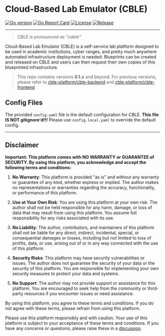 # Cloud-Based Lab Emulator (CBLE)

[![Go version](https://img.shields.io/github/go-mod/go-version/cble-platform/cble?filename=backend/go.mod&style=flat-square)](https://github.com/cble-platform/cble)
[![Go Report Card](https://goreportcard.com/badge/github.com/cble-platform/cble/backend?style=flat-square)](https://goreportcard.com/report/github.com/cble-platform/cble/backend)
[![License](https://img.shields.io/github/license/cble-platform/cble?style=flat-square)](https://github.com/cble-platform/cble/blob/main/LICENSE)
[![Release](https://img.shields.io/github/release/cble-platform/cble?style=flat-square)](https://github.com/cble-platform/cble/releases/latest?style=flat-square)

---

> _CBLE is pronounced as "cable"_

Cloud-Based Lab Emulator (CBLE) is a self-service lab platform designed to be used in academic institutions, cyber ranges, and pretty much anywhere automated infrastructure deployment is needed. Blueprints can be created and released on CBLE and users can then request their own copies of this blueprinted infrastructure.

> This repo contains versions **0.1.x** and beyond. For previous versions, please refer to [cble-platform/cble-backend](https://github.com/cble-platform/cble-backend) and [cble-platform/cble-frontend](https://github.com/cble-platform/cble-frontend)

## Config Files

The provided `config.yaml` file is the default configuration for CBLE. **This file IS NOT gitignore'd!!!** Please use `config.local.yaml` to override the default config.

---

## Disclaimer

**Important: This platform comes with NO WARRANTY or GUARANTEE of SECURITY. By using this platform, you acknowledge and accept the following terms and conditions:**

1. **No Warranty**: This platform is provided "as is" and without any warranty or guarantee of any kind, whether express or implied. The author makes no representations or warranties regarding the accuracy, functionality, or performance of this platform.

2. **Use at Your Own Risk**: You are using this platform at your own risk. The author shall not be held responsible for any harm, damage, or loss of data that may result from using this platform. You assume full responsibility for any risks associated with its use.

3. **No Liability**: The author, contributors, and maintainers of this platform shall not be liable for any direct, indirect, incidental, special, or consequential damages or losses, including but not limited to loss of profits, data, or use, arising out of or in any way connected with the use of this platform.

4. **Security Risks**: This platform may have security vulnerabilities or issues. The author does not guarantee the security of your data or the security of this platform. You are responsible for implementing your own security measures to protect your data and systems.

5. **No Support**: The author may not provide support or assistance for this platform. You are encouraged to seek help from the community or third-party resources if you encounter issues or need assistance.

By using this platform, you agree to these terms and conditions. If you do not agree with these terms, please refrain from using this platform.

Please use this platform responsibly and with caution. Your use of this platform is subject to your acceptance of these terms and conditions. If you have any concerns or questions, please raise these in a [discussion](https://github.com/cble-platform/cble-backend/discussions).
